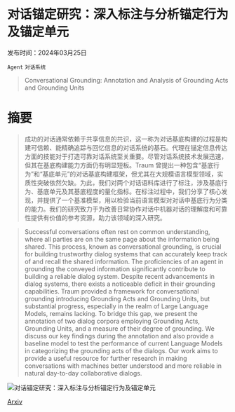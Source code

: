 # 对话锚定研究：深入标注与分析锚定行为及锚定单元

发布时间：2024年03月25日

`Agent` `对话系统`

> Conversational Grounding: Annotation and Analysis of Grounding Acts and Grounding Units

# 摘要

> 成功的对话通常依赖于共享信息的共识，这一称为对话基底构建的过程是构建可信赖、能精确追踪与回忆信息的对话系统的基石。代理在锚定信息传达方面的技能对于打造可靠对话系统至关重要。尽管对话系统技术发展迅速，但其在基底构建能力方面仍有明显短板。Traum 曾提出一种包含“基底行为”和“基底单元”的对话基底构建框架，但尤其在大规模语言模型领域，实质性突破依然欠缺。为此，我们对两个对话语料库进行了标注，涉及基底行为、基底单元及其基底程度的量化指标。在标注过程中，我们分享了核心发现，并提供了一个基准模型，用以检验当前语言模型对对话中基底行为分类的能力。我们的研究致力于为改善日常协作对话中机器对话的理解度和可靠性提供有价值的参考资源，助力该领域的深入研究。

> Successful conversations often rest on common understanding, where all parties are on the same page about the information being shared. This process, known as conversational grounding, is crucial for building trustworthy dialog systems that can accurately keep track of and recall the shared information. The proficiencies of an agent in grounding the conveyed information significantly contribute to building a reliable dialog system. Despite recent advancements in dialog systems, there exists a noticeable deficit in their grounding capabilities. Traum provided a framework for conversational grounding introducing Grounding Acts and Grounding Units, but substantial progress, especially in the realm of Large Language Models, remains lacking. To bridge this gap, we present the annotation of two dialog corpora employing Grounding Acts, Grounding Units, and a measure of their degree of grounding. We discuss our key findings during the annotation and also provide a baseline model to test the performance of current Language Models in categorizing the grounding acts of the dialogs. Our work aims to provide a useful resource for further research in making conversations with machines better understood and more reliable in natural day-to-day collaborative dialogs.

![对话锚定研究：深入标注与分析锚定行为及锚定单元](../../../paper_images/2403.16609/annotation.png)

[Arxiv](https://arxiv.org/abs/2403.16609)